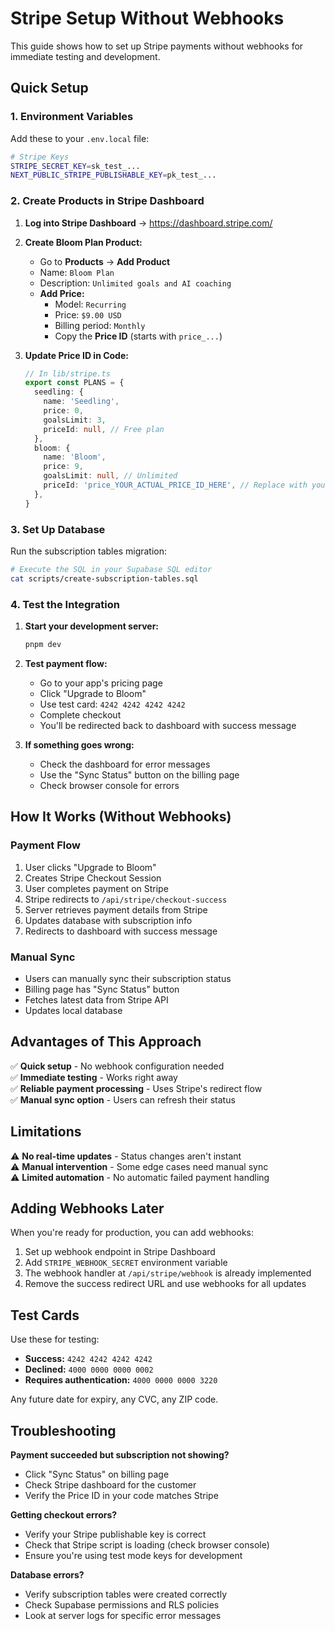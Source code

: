 # Stripe Setup Without Webhooks

This guide shows how to set up Stripe payments without webhooks for immediate testing and development.

## Quick Setup

### 1. Environment Variables

Add these to your `.env.local` file:

```bash
# Stripe Keys
STRIPE_SECRET_KEY=sk_test_...
NEXT_PUBLIC_STRIPE_PUBLISHABLE_KEY=pk_test_...
```

### 2. Create Products in Stripe Dashboard

1. **Log into Stripe Dashboard** → <https://dashboard.stripe.com/>

2. **Create Bloom Plan Product:**
   - Go to **Products** → **Add Product**
   - Name: `Bloom Plan`
   - Description: `Unlimited goals and AI coaching`
   - **Add Price:**
     - Model: `Recurring`
     - Price: `$9.00 USD`
     - Billing period: `Monthly`
     - Copy the **Price ID** (starts with `price_...`)

3. **Update Price ID in Code:**

   ```typescript
   // In lib/stripe.ts
   export const PLANS = {
     seedling: {
       name: 'Seedling',
       price: 0,
       goalsLimit: 3,
       priceId: null, // Free plan
     },
     bloom: {
       name: 'Bloom',
       price: 9,
       goalsLimit: null, // Unlimited
       priceId: 'price_YOUR_ACTUAL_PRICE_ID_HERE', // Replace with your Price ID
     },
   }
   ```

### 3. Set Up Database

Run the subscription tables migration:

```bash
# Execute the SQL in your Supabase SQL editor
cat scripts/create-subscription-tables.sql
```

### 4. Test the Integration

1. **Start your development server:**

   ```bash
   pnpm dev
   ```

2. **Test payment flow:**
   - Go to your app's pricing page
   - Click "Upgrade to Bloom"
   - Use test card: `4242 4242 4242 4242`
   - Complete checkout
   - You'll be redirected back to dashboard with success message

3. **If something goes wrong:**
   - Check the dashboard for error messages
   - Use the "Sync Status" button on the billing page
   - Check browser console for errors

## How It Works (Without Webhooks)

### Payment Flow

1. User clicks "Upgrade to Bloom"
2. Creates Stripe Checkout Session
3. User completes payment on Stripe
4. Stripe redirects to `/api/stripe/checkout-success`
5. Server retrieves payment details from Stripe
6. Updates database with subscription info
7. Redirects to dashboard with success message

### Manual Sync

- Users can manually sync their subscription status
- Billing page has "Sync Status" button
- Fetches latest data from Stripe API
- Updates local database

## Advantages of This Approach

✅ **Quick setup** - No webhook configuration needed  
✅ **Immediate testing** - Works right away  
✅ **Reliable payment processing** - Uses Stripe's redirect flow  
✅ **Manual sync option** - Users can refresh their status  

## Limitations

⚠️ **No real-time updates** - Status changes aren't instant  
⚠️ **Manual intervention** - Some edge cases need manual sync  
⚠️ **Limited automation** - No automatic failed payment handling  

## Adding Webhooks Later

When you're ready for production, you can add webhooks:

1. Set up webhook endpoint in Stripe Dashboard
2. Add `STRIPE_WEBHOOK_SECRET` environment variable
3. The webhook handler at `/api/stripe/webhook` is already implemented
4. Remove the success redirect URL and use webhooks for all updates

## Test Cards

Use these for testing:

- **Success:** `4242 4242 4242 4242`
- **Declined:** `4000 0000 0000 0002`
- **Requires authentication:** `4000 0000 0000 3220`

Any future date for expiry, any CVC, any ZIP code.

## Troubleshooting

**Payment succeeded but subscription not showing?**

- Click "Sync Status" on billing page
- Check Stripe dashboard for the customer
- Verify the Price ID in your code matches Stripe

**Getting checkout errors?**

- Verify your Stripe publishable key is correct
- Check that Stripe script is loading (check browser console)
- Ensure you're using test mode keys for development

**Database errors?**

- Verify subscription tables were created correctly
- Check Supabase permissions and RLS policies
- Look at server logs for specific error messages
